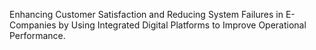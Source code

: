 Enhancing Customer Satisfaction and Reducing System Failures in E-Companies by Using Integrated Digital Platforms to Improve Operational Performance.
